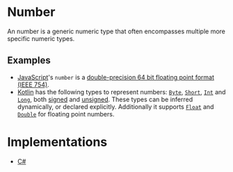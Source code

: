 # Number

An number is a generic numeric type that often encompasses multiple more specific numeric types.

## Examples

- [JavaScript][language-javascript]'s `number` is a [double-precision 64 bit floating point format (IEEE 754)][wiki-number].
- [Kotlin][language-kotlin] has the following types to represent numbers: [`Byte`][type-byte], [`Short`][type-short], [`Int`][type-integer] and [`Long`][type-long], both [signed][type-signed] and [unsigned][type-unsigned]. These types can be inferred dynamically, or declared explicitly. Additionally it supports [`Float`][type-single] and [`Double`][type-double] for floating point numbers.

# Implementations

- [C#][implementation-csharp]

[language-javascript]: ../../languages/javascript/README.md
[language-kotlin]: ../../languages/kotlin/README.md
[type-byte]: ./byte.md
[type-double]: ./double.md
[type-integer]: ./integer.md
[type-long]: ./long.md
[type-short]: ./short.md
[type-signed]: ./signed.md
[type-single]: ./single.md
[type-unsigned]: ./unsigned.md
[wiki-number]: https://en.wikipedia.org/wiki/Double-precision_floating-point_format
[implementation-csharp]: ../../languages/csharp/exercises/concept/numbers/.docs/introduction.md
